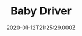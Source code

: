---
title: "Baby Driver"
year: 2017
date: 2020-01-12T21:25:29.000Z
permalink: /almanac/movies/2020-01-12-baby-driver/index.html
rating: 3
tmdbid: 339403
---